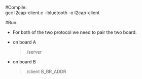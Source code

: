 #Compile:    
gcc l2cap-client.c -lbluetooth -o l2cap-client 

#Run:    
- For both of the two protocol we need to pair the two board.
- on board A  
   >    ./server    

- on board B
   >    ./client B_BR_ADDR
